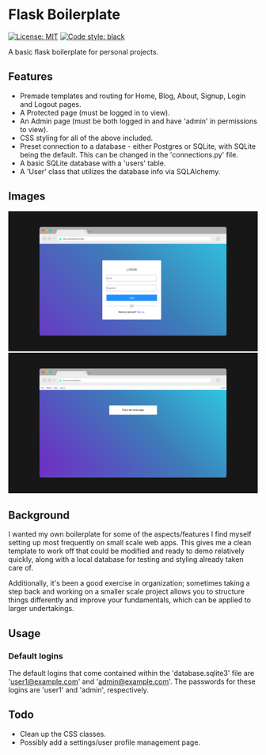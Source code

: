 # Flask Boilerplate
[![License: MIT](https://img.shields.io/badge/License-MIT-yellow.svg)](https://opensource.org/licenses/MIT)
[![Code style: black](https://img.shields.io/badge/code%20style-black-000000.svg)](https://github.com/psf/black)

A basic flask boilerplate for personal projects.

## Features
- Premade templates and routing for Home, Blog, About, Signup, Login and Logout pages.
- A Protected page (must be logged in to view).
- An Admin page (must be both logged in and have 'admin' in permissions to view).
- CSS styling for all of the above included.
- Preset connection to a database - either Postgres or SQLite, with SQLite being the default. This can be changed in the 'connections.py' file.
- A basic SQLite database with a 'users' table.
- A 'User' class that utilizes the database info via SQLAlchemy.

## Images

<img src="https://github.com/zachvance/flask_boilerplate/blob/main/images/login_page.png" alt="Login Page" width="1000"/>

<img src="https://github.com/zachvance/flask_boilerplate/blob/main/images/home_page.png" alt="Home Page" width="1000"/>


## Background
I wanted my own boilerplate for some of the aspects/features I find myself setting up most frequently on small scale web apps. This gives me a clean template to work off that could be modified and ready to demo relatively quickly, along with a local database for testing and styling already taken care of.

Additionally, it's been a good exercise in organization; sometimes taking a step back and working on a smaller scale project allows you to structure things differently and improve your fundamentals, which can be applied to larger undertakings.

## Usage
### Default logins

The default logins that come contained within the 'database.sqlite3' file are 'user1@example.com' and 'admin@example.com'.
The passwords for these logins are 'user1' and 'admin', respectively.

## Todo
- Clean up the CSS classes.
- Possibly add a settings/user profile management page.
